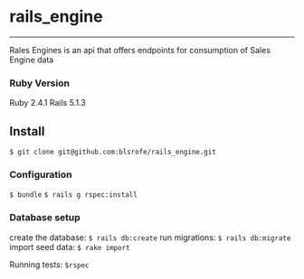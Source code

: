# rails_engine
---

Rales Engines is an api that offers endpoints for consumption of Sales Engine data

### Ruby Version 
Ruby 2.4.1
Rails 5.1.3

## Install

`$ git clone git@github.com:blsrofe/rails_engine.git`

### Configuration

`$ bundle`
`$ rails g rspec:install`

### Database setup

create the database:
`$ rails db:create`
run migrations:
`$ rails db:migrate`
import seed data:
`$ rake import`

Running tests:
`$rspec`
